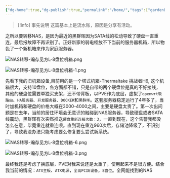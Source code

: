 ```yaml
---
{"dg-home":true,"dg-publish":true,"permalink":"/home/","tags":["gardenEntry"],"dgPassFrontmatter":true}
---
```


> [!info] 事先说明 这篇基本上是流水账，原因是分享有活动。

之所以要转移NAS，是因为最近的黑群晖因为SATA线的松动导致了硬盘一直重连，最后报故障不再识别了。正好新家的弱电柜放不下当前的服务器机箱，所以物色了一个新机箱来作为家庭服务器。

![NAS转移-瀚存见方L-8盘位机箱.png](https://zytomorrow.top/attachments/NAS%E8%BD%AC%E7%A7%BB-%E7%80%9A%E5%AD%98%E8%A7%81%E6%96%B9L-8%E7%9B%98%E4%BD%8D%E6%9C%BA%E7%AE%B1.png)

![NAS转移-瀚存见方L-8盘位机箱-1.png](https://zytomorrow.top/attachments/NAS%E8%BD%AC%E7%A7%BB-%E7%80%9A%E5%AD%98%E8%A7%81%E6%96%B9L-8%E7%9B%98%E4%BD%8D%E6%9C%BA%E7%AE%B1-1.png)

先看下我的旧机箱设备,目前用的是一个塔式机箱-Thermaltake 挑战者H6, 这个机箱很大，支持10盘位，各方面都不错，只是自带的两个硬盘位是真的不好接线，其他的硬盘位需要单独买支架，还不带背板，以PVE作为底层，虚拟了`openwrt软路由`、`HA服务器`、`开发服务器`、`DOCKER`和`黑群晖`。这套服务器稳定运行了4年多了，当时加机箱和硬盘的价格大概在3000-4000之间，主要是硬盘太贵了。第一次出问题是在去年，当前的居住环境会无意识的触碰到NAS服务器，导致硬盘或者SATA线震动，黑群晖有次突然推送`硬盘重新连接次数：3`，一直到现在，这个告警我都没怎么在意，毕竟重连就重连呗。直到现在重连960次后，存储池降级了，不识别了，导致我没办法只能考虑要么修复要么尝试新系统。

![NAS转移-瀚存见方L-8盘位机箱-6.png](https://zytomorrow.top/attachments/NAS%E8%BD%AC%E7%A7%BB-%E7%80%9A%E5%AD%98%E8%A7%81%E6%96%B9L-8%E7%9B%98%E4%BD%8D%E6%9C%BA%E7%AE%B1-6.png)

![NAS转移-瀚存见方L-8盘位机箱-3.png](https://zytomorrow.top/attachments/NAS%E8%BD%AC%E7%A7%BB-%E7%80%9A%E5%AD%98%E8%A7%81%E6%96%B9L-8%E7%9B%98%E4%BD%8D%E6%9C%BA%E7%AE%B1-3.png)

最终我还是考虑了换底层，PVE对我来说还是太重了，使用起来不是很方便。结合我当前的情况：`ATX主板`、`ATX电源`，`全高PCIE设备`，`8盘位`。全网能找到的NAS
